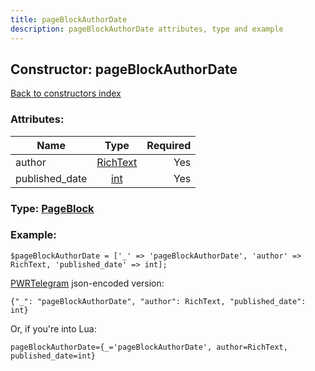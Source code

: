 ```yaml
---
title: pageBlockAuthorDate
description: pageBlockAuthorDate attributes, type and example
---
```

## Constructor: pageBlockAuthorDate  
[Back to constructors index](index.md)



### Attributes:

| Name     |    Type       | Required |
|----------|:-------------:|---------:|
|author|[RichText](../types/RichText.md) | Yes|
|published\_date|[int](../types/int.md) | Yes|



### Type: [PageBlock](../types/PageBlock.md)


### Example:

```
$pageBlockAuthorDate = ['_' => 'pageBlockAuthorDate', 'author' => RichText, 'published_date' => int];
```  

[PWRTelegram](https://pwrtelegram.xyz) json-encoded version:

```
{"_": "pageBlockAuthorDate", "author": RichText, "published_date": int}
```


Or, if you're into Lua:  


```
pageBlockAuthorDate={_='pageBlockAuthorDate', author=RichText, published_date=int}

```


